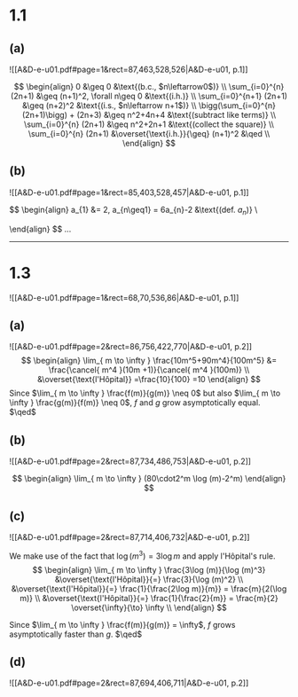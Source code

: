 
# 1.1

## (a)
![[A&D-e-u01.pdf#page=1&rect=87,463,528,526|A&D-e-u01, p.1]]


$$
\begin{align}
0 &\geq 0 &\text{(b.c., $n\leftarrow0$)} \\
\sum_{i=0}^{n} (2n+1) &\geq (n+1)^2, \forall n\geq 0 &\text{(i.h.)} \\
\sum_{i=0}^{n+1} (2n+1) &\geq (n+2)^2 &\text{(i.s., $n\leftarrow n+1$)} \\
\bigg(\sum_{i=0}^{n} (2n+1)\bigg) + (2n+3) &\geq n^2+4n+4 &\text{(subtract like terms)} \\
\sum_{i=0}^{n} (2n+1) &\geq n^2+2n+1 &\text{(collect the square)} \\
\sum_{i=0}^{n} (2n+1) &\overset{\text{i.h.}}{\geq} (n+1)^2 &\qed \\
\end{align}
$$



## (b)
![[A&D-e-u01.pdf#page=1&rect=85,403,528,457|A&D-e-u01, p.1]]

$$
\begin{align}
a_{1} &= 2, a_{n\geq1} = 6a_{n}-2 &\text{(def. $a_{n}$)} \\

\end{align}
$$
...
___

# 1.3
![[A&D-e-u01.pdf#page=1&rect=68,70,536,86|A&D-e-u01, p.1]]

## (a)
![[A&D-e-u01.pdf#page=2&rect=86,756,422,770|A&D-e-u01, p.2]]
$$
\begin{align}
\lim_{ m \to \infty } \frac{10m^5+90m^4}{100m^5} &= \frac{\cancel{ m^4 }(10m +1)}{\cancel{ m^4 }(100m)} \\
&\overset{\text{l'Hôpital}} =\frac{10}{100} =10
\end{align}
$$
Since $\lim_{ m \to \infty } \frac{f(m)}{g(m)} \neq 0$ but also $\lim_{ m \to \infty } \frac{g(m)}{f(m)} \neq 0$, $f$ and $g$ grow asymptotically equal.
$\qed$


## (b)
![[A&D-e-u01.pdf#page=2&rect=87,734,486,753|A&D-e-u01, p.2]]

$$
\begin{align}
\lim_{ m \to \infty } (80\cdot2^m \log (m)-2^m) 
\end{align}
$$

## (c)
![[A&D-e-u01.pdf#page=2&rect=87,714,406,732|A&D-e-u01, p.2]]

We make use of the fact that $\log(m^3) =3\log m$ and apply l'Hôpital's rule.
$$
\begin{align}
\lim_{ m \to \infty } \frac{3\log (m)}{\log (m)^3} &\overset{\text{l'Hôpital}}{=} \frac{3}{\log (m)^2} \\
&\overset{\text{l'Hôpital}}{=} \frac{1}{\frac{2\log m)}{m}} = \frac{m}{2(\log m)} \\
&\overset{\text{l'Hôpital}}{=} \frac{1}{\frac{2}{m}} = \frac{m}{2} \overset{\infty}{\to} \infty \\
\end{align}
$$

Since $\lim_{ m \to \infty } \frac{f(m)}{g(m)} = \infty$, $f$ grows asymptotically faster than $g$.
$\qed$

## (d)
![[A&D-e-u01.pdf#page=2&rect=87,694,406,711|A&D-e-u01, p.2]]

